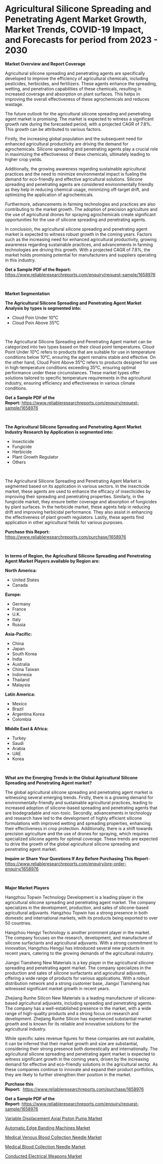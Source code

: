 <p><h1>Agricultural Silicone Spreading and Penetrating Agent Market Growth, Market Trends, COVID-19 Impact, and Forecasts for period from 2023 - 2030</h1></p><p><strong>Market Overview and Report Coverage</strong></p>
<p><p>Agricultural silicone spreading and penetrating agents are specifically developed to improve the efficiency of agricultural chemicals, including pesticides, herbicides, and fertilizers. These agents enhance the spreading, wetting, and penetration capabilities of these chemicals, resulting in increased coverage and absorption on plant surfaces. This helps in improving the overall effectiveness of these agrochemicals and reduces wastage.</p><p>The future outlook for the agricultural silicone spreading and penetrating agent market is promising. The market is expected to witness a significant growth rate during the forecasted period, with a projected CAGR of 7.8%. This growth can be attributed to various factors.</p><p>Firstly, the increasing global population and the subsequent need for enhanced agricultural productivity are driving the demand for agrochemicals. Silicone spreading and penetrating agents play a crucial role in maximizing the effectiveness of these chemicals, ultimately leading to higher crop yields.</p><p>Additionally, the growing awareness regarding sustainable agricultural practices and the need to minimize environmental impact is fueling the demand for eco-friendly and effective agricultural solutions. Silicone spreading and penetrating agents are considered environmentally friendly as they help in reducing chemical usage, minimizing off-target drift, and optimizing the application of agrochemicals.</p><p>Furthermore, advancements in farming technologies and practices are also contributing to the market growth. The adoption of precision agriculture and the use of agricultural drones for spraying agrochemicals create significant opportunities for the use of silicone spreading and penetrating agents.</p><p>In conclusion, the agricultural silicone spreading and penetrating agent market is expected to witness robust growth in the coming years. Factors such as the increasing need for enhanced agricultural productivity, growing awareness regarding sustainable practices, and advancements in farming technologies are driving this growth. With a projected CAGR of 7.8%, the market holds promising potential for manufacturers and suppliers operating in this industry.</p></p>
<p><strong>Get a Sample PDF of the Report:</strong> <a href="https://www.reliableresearchreports.com/enquiry/request-sample/1658976">https://www.reliableresearchreports.com/enquiry/request-sample/1658976</a></p>
<p>&nbsp;</p>
<p><strong>Market Segmentation</strong></p>
<p><strong>The Agricultural Silicone Spreading and Penetrating Agent Market Analysis by types is segmented into:</strong></p>
<p><ul><li>Cloud Poin Under 10℃</li><li>Cloud Poin Above 35℃</li></ul></p>
<p>&nbsp;</p>
<p><p>The Agricultural Silicone Spreading and Penetrating Agent market can be categorized into two types based on their cloud point temperatures. Cloud Point Under 10℃ refers to products that are suitable for use in temperature conditions below 10℃, ensuring the agent remains stable and effective. On the other hand, Cloud Point Above 35℃ refers to products designed for use in high-temperature conditions exceeding 35℃, ensuring optimal performance under these circumstances. These market types offer solutions tailored to specific temperature requirements in the agricultural industry, ensuring efficiency and effectiveness in various climate conditions.</p></p>
<p><strong>Get a Sample PDF of the Report:</strong>&nbsp;<a href="https://www.reliableresearchreports.com/enquiry/request-sample/1658976">https://www.reliableresearchreports.com/enquiry/request-sample/1658976</a></p>
<p>&nbsp;</p>
<p><strong>The Agricultural Silicone Spreading and Penetrating Agent Market Industry Research by Application is segmented into:</strong></p>
<p><ul><li>Insecticide</li><li>Fungicide</li><li>Herbicide</li><li>Plant Growth Regulator</li><li>Others</li></ul></p>
<p>&nbsp;</p>
<p><p>The Agricultural Silicone Spreading and Penetrating Agent Market is segmented based on its application in various sectors. In the insecticide market, these agents are used to enhance the efficacy of insecticides by improving their spreading and penetrating properties. Similarly, in the fungicide market, they ensure better coverage and absorption of fungicides by plant surfaces. In the herbicide market, these agents help in reducing drift and improving herbicidal performance. They also assist in enhancing the effectiveness of plant growth regulators. Lastly, these agents find application in other agricultural fields for various purposes.</p></p>
<p><strong>Purchase this Report:</strong>&nbsp; <a href="https://www.reliableresearchreports.com/purchase/1658976">https://www.reliableresearchreports.com/purchase/1658976</a></p>
<p>&nbsp;</p>
<p><strong>In terms of Region, the Agricultural Silicone Spreading and Penetrating Agent Market Players available by Region are:</strong></p>
<p>
    <p> <strong> North America: </strong>
        <ul>
            <li>United States</li>
            <li>Canada</li>
        </ul>
        </p> 
    <p> <strong> Europe: </strong>
        <ul>
            <li>Germany</li>
            <li>France</li>
            <li>U.K.</li>
            <li>Italy</li>
            <li>Russia</li>
        </ul>
        </p> 
    <p> <strong> Asia-Pacific: </strong>
        <ul>
            <li>China</li>
            <li>Japan</li>
            <li>South Korea</li>
            <li>India</li>
            <li>Australia</li>
            <li>China Taiwan</li>
            <li>Indonesia</li>
            <li>Thailand</li>
            <li>Malaysia</li>
        </ul>
        </p> 
    <p> <strong> Latin America: </strong>
        <ul>
            <li>Mexico</li>
            <li>Brazil</li>
            <li>Argentina Korea</li>
            <li>Colombia</li>
        </ul>
        </p> 
    <p> <strong> Middle East & Africa: </strong>
        <ul>
            <li>Turkey</li>
            <li>Saudi</li>
            <li>Arabia</li>
            <li>UAE</li>
            <li>Korea</li>
        </ul>
    </p>
    </p>
<p>&nbsp;</p>
<p><strong>What are the Emerging Trends in the Global Agricultural Silicone Spreading and Penetrating Agent market?</strong></p>
<p><p>The global agricultural silicone spreading and penetrating agent market is witnessing several emerging trends. Firstly, there is a growing demand for environmentally-friendly and sustainable agricultural practices, leading to increased adoption of silicone-based spreading and penetrating agents that are biodegradable and non-toxic. Secondly, advancements in technology and research have led to the development of highly efficient silicone formulations with improved wetting and spreading properties, enhancing their effectiveness in crop protection. Additionally, there is a shift towards precision agriculture and the use of drones for spraying, which requires specialized silicone agents for optimal coverage. These trends are expected to drive the growth of the global agricultural silicone spreading and penetrating agent market.</p></p>
<p><strong>Inquire or Share Your Questions If Any Before Purchasing This Report</strong>- <a href="https://www.reliableresearchreports.com/enquiry/pre-order-enquiry/1658976">https://www.reliableresearchreports.com/enquiry/pre-order-enquiry/1658976</a></p>
<p>&nbsp;</p>
<p><strong>Major Market Players</strong></p>
<p><p>Hangzhou Topwin Technology Development is a leading player in the agricultural silicone spreading and penetrating agent market. The company specializes in the development, production, and sales of silicone-based agricultural adjuvants. Hangzhou Topwin has a strong presence in both domestic and international markets, with its products being exported to over 50 countries.</p><p>Hangzhou Hengyi Technology is another prominent player in the market. The company focuses on the research, development, and manufacture of silicone surfactants and agricultural adjuvants. With a strong commitment to innovation, Hangzhou Hengyi has introduced several new products in recent years, catering to the growing demands of the agricultural industry.</p><p>Jiangxi Tiansheng New Materials is a key player in the agricultural silicone spreading and penetrating agent market. The company specializes in the production and sales of silicone surfactants and agricultural adjuvants, offering a wide range of products for various applications. With a robust distribution network and a strong customer base, Jiangxi Tiansheng has witnessed significant market growth in recent years.</p><p>Zhejiang Runhe Silicon New Materials is a leading manufacturer of silicone-based agricultural adjuvants, including spreading and penetrating agents. The company has a well-established presence in the market, with a wide range of high-quality products and a strong focus on research and development. Zhejiang Runhe Silicon has experienced substantial market growth and is known for its reliable and innovative solutions for the agricultural industry.</p><p>While specific sales revenue figures for these companies are not available, it can be inferred that their market growth and size are substantial, considering their strong presence both domestically and internationally. The agricultural silicone spreading and penetrating agent market is expected to witness significant growth in the coming years, driven by the increasing demand for effective and eco-friendly solutions in the agricultural sector. As these companies continue to innovate and expand their product portfolios, they are likely to further strengthen their position in the market.</p></p>
<p><strong>Purchase this Report:</strong>&nbsp;&nbsp;<a href="https://www.reliableresearchreports.com/purchase/1658976">https://www.reliableresearchreports.com/purchase/1658976</a></p>
<p></p>
<p><strong>Get a Sample PDF of the Report:</strong>&nbsp;<a href="https://www.reliableresearchreports.com/enquiry/request-sample/1658976">https://www.reliableresearchreports.com/enquiry/request-sample/1658976</a></p>
<p><p><a href="https://www.linkedin.com/pulse/variable-displacement-axial-piston-pump-market-challenges-opportunities-95oqe/">Variable Displacement Axial Piston Pump Market</a></p><p><a href="https://www.linkedin.com/pulse/automatic-edge-banding-machines-market-challenges-opportunities-znwge/">Automatic Edge Banding Machines Market</a></p><p><a href="https://github.com/lilstefpacute/Market-Research-Report-List-1/blob/main/medical-venous-blood-collection-needle-market.md">Medical Venous Blood Collection Needle Market</a></p><p><a href="https://github.com/AKSHATREPORTPRIME/Market-Research-Report-List-1/blob/main/medical-blood-collection-needle-market.md">Medical Blood Collection Needle Market</a></p><p><a href="https://medium.com/@lauryframi644/conducted-electrical-weapons-market-size-growth-forecast-2023-2030-be588ef3710c">Conducted Electrical Weapons Market</a></p></p>